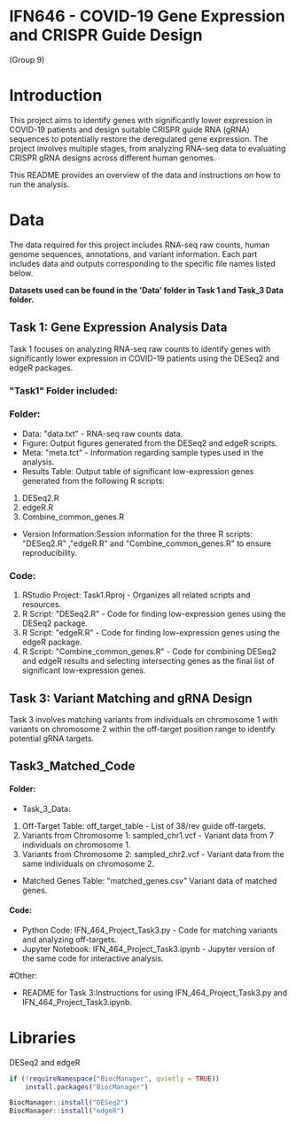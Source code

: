 # IFN646 - COVID-19 Gene Expression and CRISPR Guide Design
(Group 9)

# Introduction
This project aims to identify genes with significantly lower expression in COVID-19 patients and design suitable CRISPR guide RNA (gRNA) sequences to potentially restore the deregulated gene expression. The project involves multiple stages, from analyzing RNA-seq data to evaluating CRISPR gRNA designs across different human genomes.

This README provides an overview of the data and instructions on how to run the analysis.

# Data
The data required for this project includes RNA-seq raw counts, human genome sequences, annotations, and variant information. Each part includes data and outputs corresponding to the specific file names listed below.

**Datasets used can be found in the 'Data' folder in Task 1 and Task_3 Data folder.**

## Task 1: Gene Expression Analysis Data
Task 1 focuses on analyzing RNA-seq raw counts to identify genes with significantly lower expression in COVID-19 patients using the DESeq2 and edgeR packages.

### "Task1" Folder included:
### Folder:
- Data: "data.txt" - RNA-seq raw counts data.
- Figure: Output figures generated from the DESeq2 and edgeR scripts.
- Meta: "meta.tct" - Information regarding sample types used in the analysis.
- Results Table: Output table of significant low-expression genes generated from the following R scripts:
1. DESeq2.R
2. edgeR.R
3. Combine_common_genes.R
- Version Information:Session information for the three R scripts: "DESeq2.R" ,"edgeR.R" and "Combine_common_genes.R" to ensure reproducibility.

### Code:
1. RStudio Project: Task1.Rproj - Organizes all related scripts and resources.
2. R Script: "DESeq2.R" - Code for finding low-expression genes using the DESeq2 package.
3. R Script: "edgeR.R" - Code for finding low-expression genes using the edgeR package.
4. R Script: "Combine_common_genes.R" - Code for combining DESeq2 and edgeR results and selecting intersecting genes as the final list of significant low-expression genes.


## Task 3: Variant Matching and gRNA Design
Task 3 involves matching variants from individuals on chromosome 1 with variants on chromosome 2 within the off-target position range to identify potential gRNA targets.

## Task3_Matched_Code
#### Folder:
- Task_3_Data:
1. Off-Target Table: off_target_table - List of 38/rev guide off-targets.
2. Variants from Chromosome 1: sampled_chr1.vcf - Variant data from 7 individuals on chromosome 1.
3. Variants from Chromosome 2: sampled_chr2.vcf - Variant data from the same individuals on chromosome 2.
- Matched Genes Table: "matched_genes.csv" Variant data of matched genes.

#### Code:
- Python Code: IFN_464_Project_Task3.py - Code for matching variants and analyzing off-targets.
- Jupyter Notebook: IFN_464_Project_Task3.ipynb - Jupyter version of the same code for interactive analysis.

#Other:
- README for Task 3:Instructions for using IFN_464_Project_Task3.py and IFN_464_Project_Task3.ipynb.

# Libraries
DESeq2 and edgeR

```R
if (!requireNamespace("BiocManager", quietly = TRUE))
    install.packages("BiocManager")

BiocManager::install("DESeq2")
BiocManager::install("edgeR")
```


